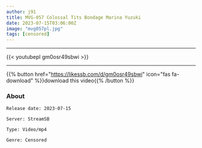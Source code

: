 ```yaml
---
author: j91
title: MVG-057 Colossal Tits Bondage Marina Yuzuki
date: 2023-07-15T03:06:00Z
image: "mvg057pl.jpg"
tags: [censored]
---
```

___

{{< youtubepl gm0osr49sbwi >}}
___

{{% button href="https://likessb.com/d/gm0osr49sbwi" icon="fas fa-download" %}}download this video{{% /button %}}
### About

`Release date: 2023-07-15`

`Server: StreamSB`

`Type: Video/mp4`

`Genre:	Censored`